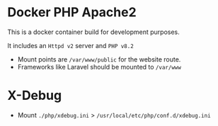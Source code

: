 # Docker PHP Apache2

This is a docker container build for development purposes.

It includes an `Httpd v2` server and `PHP v8.2`

 - Mount points are `/var/www/public` for the website route.
 - Frameworks like Laravel should be mounted to `/var/www`

# X-Debug

 - Mount `./php/xdebug.ini` > `/usr/local/etc/php/conf.d/xdebug.ini`
